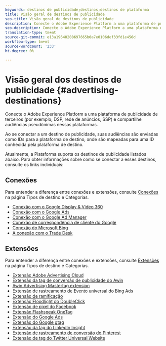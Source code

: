 ```yaml
---
keywords: destinos de publicidade;destinos;destinos de plataforma
title: Visão geral de destinos de publicidade
seo-title: Visão geral de destinos de publicidade
description: Conecte o Adobe Experience Platform a uma plataforma de publicidade de terceiros (por exemplo, DSP, rede de anúncios, SSP) e compartilhe audiências pseudônimas nessas plataformas.
seo-description: Conecte o Adobe Experience Platform a uma plataforma de publicidade de terceiros (por exemplo, DSP, rede de anúncios, SSP) e compartilhe audiências pseudônimas nessas plataformas.
translation-type: tm+mt
source-git-commit: e13a19640208697665b0a7e0106def33fd1e456d
workflow-type: tm+mt
source-wordcount: '233'
ht-degree: 0%

---
```



# Visão geral dos destinos de publicidade {#advertising-destinations}

Conecte o Adobe Experience Platform a uma plataforma de publicidade de terceiros (por exemplo, DSP, rede de anúncios, SSP) e compartilhe audiências pseudônimas nessas plataformas.

Ao se conectar a um destino de publicidade, suas audiências são enviadas como IDs para a plataforma de destino, onde são mapeadas para uma ID conhecida pela plataforma de destino.

Atualmente, a Plataforma suporta os destinos de publicidade listados abaixo. Para obter informações sobre como se conectar a esses destinos, consulte os links individuais:

## Conexões

Para entender a diferença entre conexões e extensões, consulte [Conexões](../../destination-types.md#connections) na página Tipos de destino e Categorias.

- [Conexão com o Google Display &amp; Video 360](./google-dv360.md)
- [Conexão com o Google Ads](./google-ads-destination.md)
- [Conexão com o Google Ad Manager](./google-ad-manager.md)
- [Conexão de correspondência de cliente do Google](./google-customer-match.md)
- [Conexão do Microsoft Bing](./bing.md)
- [A conexão com o Trade Desk](./tradedesk.md)

## Extensões

Para entender a diferença entre conexões e extensões, consulte [Extensões](../../destination-types.md#extensions) na página Tipos de destino e Categorias.

- [Extensão Adobe Advertising Cloud](./adobe-advertising-cloud.md)
- [Extensão da tag de conversão de publicidade do Awin](./awin-conversiontag.md)
- [Awin Advertising Mastertag extension](./awin-mastertag.md)
- [Extensão de rastreamento de Evento universal do Bing Ads](./bing-ads.md)
- [Extensão de ramificação](./branch.md)
- [Extensão Floodlight do DoubleClick](./doubleclick-floodlight.md)
- [Extensão de pixel do Facebook](./facebook-pixel.md)
- [Extensão Flashspeak OneTag](./flashtalking.md)
- [Extensão do Google Ads](./google-ads-extension.md)
- [Extensão do Google gtag](./gtag-advertising.md)
- [Extensão da tag do LinkedIn Insight](./linkedin.md)
- [Extensão de rastreamento de conversão do Pinterest](./pinterest.md)
- [Extensão de tag do Twitter Universal Website](./twitter-uwt.md)